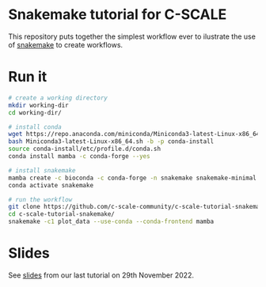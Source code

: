 # Snakemake tutorial for C-SCALE

This repository puts together the simplest workflow ever to ilustrate the
use of [snakemake](https://snakemake.readthedocs.io/) to create workflows.

# Run it

```bash
# create a working directory
mkdir working-dir
cd working-dir/

# install conda
wget https://repo.anaconda.com/miniconda/Miniconda3-latest-Linux-x86_64.sh
bash Miniconda3-latest-Linux-x86_64.sh -b -p conda-install
source conda-install/etc/profile.d/conda.sh 
conda install mamba -c conda-forge --yes

# install snakemake
mamba create -c bioconda -c conda-forge -n snakemake snakemake-minimal --yes
conda activate snakemake

# run the workflow
git clone https://github.com/c-scale-community/c-scale-tutorial-snakemake.git
cd c-scale-tutorial-snakemake/
snakemake -c1 plot_data --use-conda --conda-frontend mamba
```
# Slides

See [slides](https://docs.google.com/presentation/d/1PEDx7_YtHzAKvWVzpgHFFx9kAv2u-bzp/)
from our last tutorial on 29th November 2022.
